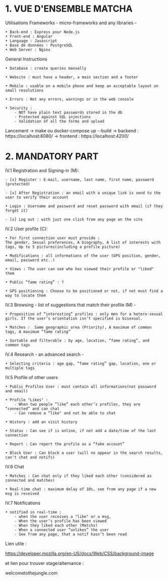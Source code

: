 # 1. VUE D'ENSEMBLE MATCHA

Utilisations Frameworks - micro-frameworks and any libraries -

    • Back-end : Express pour Node.js
    • Front-end : Angular
    • Language : Javascript
    • Base de données : PostgreSQL
    • Web Server : Nginx

General Instructions

    • Database : create queries manually

    • Website : must have a header, a main section and a footer

    • Mobile : usable on a mobile phone and keep an acceptable layout on small resolutions

    • Errors : Not any errors, warnings or in the web console
    
    • Security : 
        - NOT have plain text passwords stored in the db
        - Protected against SQL injections
        - Validation of all the forms and upload

Lancement
    -> make ou docker-compose up --build
    -> backend : https://localhost:8080/
    -> frontend : https://localhost:4200/

# 2. MANDATORY PART

IV.1 Registration and Signing-in (M):

    - [x] Register : E-mail, username, last name, first name, password (protected)

    - [x] After Registration : an email with a unique link is send to the user to verify their account

    • Login : Username and password and reset password with email (if they forget it)

    - [x] Log out : with just one click from any page on the site

IV.2 User profile (C):

    • For first connection user must provide :
    The gender, Sexual preferences, A biography, A list of interests with tags, Up to 5 pictures(including a profile picture)

    • Modifications : all informations of the user (GPS position, gender, email, password etc..)

    • Views : The user can see who has viewed their profile or "liked" them

    • Public “fame rating” : ?

    • GPS positioning : Choose to be positioned or not, if not must find a way to locate them

IV.3 Browsing - list of suggestions that match their profile (M) -

    • Proposition of “interesting” profiles : only men for a hetero-sexual girls. If the user’s orientation isn’t specified is bisexual.

    • Matches :  Same geographic area (Priority), A maximum of common tags, A maximum “fame rating”

    • Sortable and filterable : by age, location, “fame rating”, and common tags

IV.4 Research - an advanced search -

    • Selecting criteria : age gap, “fame rating” gap, location, one or multiple tags

IV.5 Profile of other users

    • Public Profiles User : must contain all informations(not password and email)

    • Profile "Likes" : 
        - When two people “like” each other’s profiles, they are “connected” and can chat
        - Can remove a “like" and not be able to chat

    • History : add an visit history

    • Status : Can see if is online, if not add a date/time of the last connection

    • Report : Can report the profile as a “fake account”

    • Block User : Can block a user (will no appear in the search results, can't chat and notifs)


IV.6 Chat

    • Matches : Can chat only if they liked each other (considered as connected and matches)

    • Real-time chat : maximum delay of 10s, see from any page if a new msg is received

IV.7 Notifications

    • notified in real-time :
        - when the user receives a "like" or a msg,
        - When the user’s profile has been viewed
        - When they liked each other (Matchs)
        - When a connected user “unlikes” the user
        - See from any page, that a notif hasn’t been read

Lien utile :

https://developer.mozilla.org/en-US/docs/Web/CSS/background-image

et lien pour trouver stage/alternance :

welcometothejungle.com
